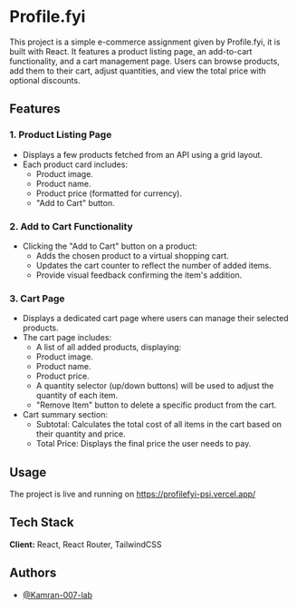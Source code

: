 
# Profile.fyi

This project is a simple e-commerce assignment given by Profile.fyi, it is built with React. It features a product listing page, an add-to-cart functionality, and a cart management page. Users can browse products, add them to their cart, adjust quantities, and view the total price with optional discounts.


## Features
### 1. Product Listing Page
* Displays a few products fetched from an API using a grid layout.
* Each product card includes:
  -  Product image.
  - Product name.
  - Product price (formatted for currency).
  - "Add to Cart" button.
### 2. Add to Cart Functionality
* Clicking the "Add to Cart" button on a product:
  - Adds the chosen product to a virtual shopping cart.
  - Updates the cart counter to reflect the number of added items.
  - Provide visual feedback confirming the item's addition.
### 3. Cart Page
* Displays a dedicated cart page where users can manage their selected products.
* The cart page includes:
  - A list of all added products, displaying:
  - Product image.
  - Product name.
  - Product price.
  - A quantity selector (up/down buttons) will be used to adjust the quantity of each item.
  - "Remove Item" button to delete a specific product from the cart.
* Cart summary section:
  - Subtotal: Calculates the total cost of all items in the cart based on their quantity and price.
  - Total Price: Displays the final price the user needs to pay.
  
## Usage
The project is live and running on https://profilefyi-psi.vercel.app/
## Tech Stack

**Client:** React, React Router, TailwindCSS



## Authors

- [@Kamran-007-lab](https://www.github.com/Kamran-007-lab)

